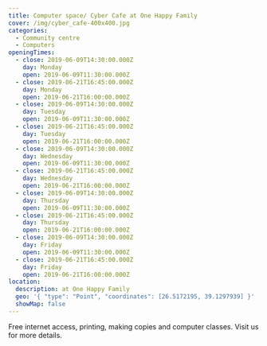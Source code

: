 ```yaml
---
title: Computer space/ Cyber Cafe at One Happy Family
cover: /img/cyber_cafe-400x400.jpg
categories:
  - Community centre
  - Computers
openingTimes:
  - close: 2019-06-09T14:30:00.000Z
    day: Monday
    open: 2019-06-09T11:30:00.000Z
  - close: 2019-06-21T16:45:00.000Z
    day: Monday
    open: 2019-06-21T16:00:00.000Z
  - close: 2019-06-09T14:30:00.000Z
    day: Tuesday
    open: 2019-06-09T11:30:00.000Z
  - close: 2019-06-21T16:45:00.000Z
    day: Tuesday
    open: 2019-06-21T16:00:00.000Z
  - close: 2019-06-09T14:30:00.000Z
    day: Wednesday
    open: 2019-06-09T11:30:00.000Z
  - close: 2019-06-21T16:45:00.000Z
    day: Wednesday
    open: 2019-06-21T16:00:00.000Z
  - close: 2019-06-09T14:30:00.000Z
    day: Thursday
    open: 2019-06-09T11:30:00.000Z
  - close: 2019-06-21T16:45:00.000Z
    day: Thursday
    open: 2019-06-21T16:00:00.000Z
  - close: 2019-06-09T14:30:00.000Z
    day: Friday
    open: 2019-06-09T11:30:00.000Z
  - close: 2019-06-21T16:45:00.000Z
    day: Friday
    open: 2019-06-21T16:00:00.000Z
location:
  description: at One Happy Family
  geo: '{ "type": "Point", "coordinates": [26.5172195, 39.1297939] }'
  showMap: false
---
```

Free internet access, printing, making copies and computer classes. Visit us for more details.

